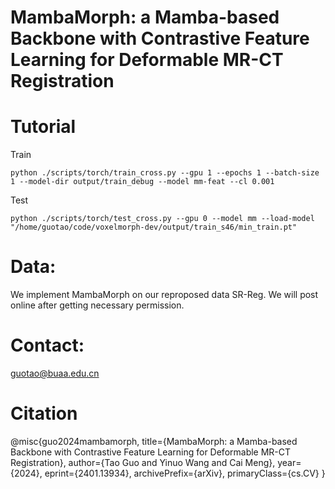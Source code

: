 # MambaMorph: a Mamba-based Backbone with Contrastive Feature Learning for Deformable MR-CT Registration  

# Tutorial
Train
```
python ./scripts/torch/train_cross.py --gpu 1 --epochs 1 --batch-size 1 --model-dir output/train_debug --model mm-feat --cl 0.001
```

Test
```
python ./scripts/torch/test_cross.py --gpu 0 --model mm --load-model "/home/guotao/code/voxelmorph-dev/output/train_s46/min_train.pt"
```

# Data:
We implement MambaMorph on our reproposed data SR-Reg. We will post online after getting necessary permission.

# Contact:
guotao@buaa.edu.cn

# Citation
@misc{guo2024mambamorph,
      title={MambaMorph: a Mamba-based Backbone with Contrastive Feature Learning for Deformable MR-CT Registration}, 
      author={Tao Guo and Yinuo Wang and Cai Meng},
      year={2024},
      eprint={2401.13934},
      archivePrefix={arXiv},
      primaryClass={cs.CV}
}
